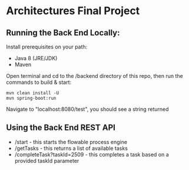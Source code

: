 # Architectures Final Project

## Running the Back End Locally:

Install prerequisites on your path: 
* Java 8 (JRE/JDK)
* Maven

Open terminal and cd to the /backend directory of this repo, then run the commands to build & start:

```
mvn clean install -U
mvn spring-boot:run
```
Navigate to "localhost:8080/test", you should see a string returned

## Using the Back End REST API

* /start   -   this starts the flowable process engine
* /getTasks   -   this returns a list of available tasks
* /completeTask?taskId=2509   -   this completes a task based on a provided taskId parameter
